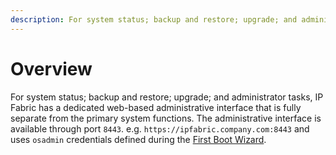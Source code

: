 ```yaml
---
description: For system status; backup and restore; upgrade; and administrator tasks, IP Fabric has a dedicated web-based administrative interface which is fully...
---
```


# Overview

For system status; backup and restore; upgrade; and administrator tasks, IP
Fabric has a dedicated web-based administrative interface that is fully
separate from the primary system functions. The administrative interface is
available through port `8443`. e.g. `https://ipfabric.company.com:8443` and uses
`osadmin` credentials defined during the [First Boot
Wizard](../../platform_first_steps/01-deployment.md#complete-first-time-boot-wizard).

